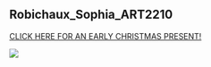 ## Robichaux_Sophia_ART2210
[CLICK HERE FOR AN EARLY CHRISTMAS PRESENT!](https://sophiarobichaux.github.io/Robichaux_Sophia_ART2210-1/Robichaux_Sophia_ART2210_BeardlessSanta_Fall2019/index.html)

![](https://sophiarobichaux.github.io/Robichaux_Sophia_ART2210-1/Robichaux_Sophia_ART2210_BeardlessSanta_Fall2019/santaclause.jpg)